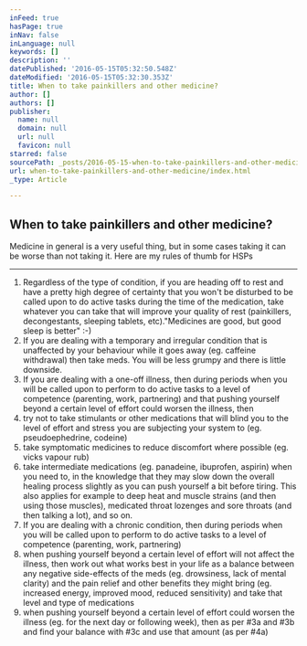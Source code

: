 ```yaml
---
inFeed: true
hasPage: true
inNav: false
inLanguage: null
keywords: []
description: ''
datePublished: '2016-05-15T05:32:50.548Z'
dateModified: '2016-05-15T05:32:30.353Z'
title: When to take painkillers and other medicine?
author: []
authors: []
publisher:
  name: null
  domain: null
  url: null
  favicon: null
starred: false
sourcePath: _posts/2016-05-15-when-to-take-painkillers-and-other-medicine.md
url: when-to-take-painkillers-and-other-medicine/index.html
_type: Article

---
```

## When to take painkillers and other medicine?

Medicine in general is a very useful thing, but in some cases taking it can be worse than not taking it. Here are my rules of thumb for HSPs

****

1. Regardless of the type of condition, if you are heading off to rest and have a pretty high degree of certainty that you won't be disturbed to be called upon to do active tasks during the time of the medication, take whatever you can take that will improve your quality of rest (painkillers, decongestants, sleeping tablets, etc)."Medicines are good, but good sleep is better" :-)
2. If you are dealing with a temporary and irregular condition that is unaffected by your behaviour while it goes away (eg. caffeine withdrawal) then take meds. You will be less grumpy and there is little downside.
3. If you are dealing with a one-off illness, then during periods when you will be called upon to perform to do active tasks to a level of competence (parenting, work, partnering) and that pushing yourself beyond a certain level of effort could worsen the illness, then
  1. try not to take stimulants or other medications that will blind you to the level of effort and stress you are subjecting your system to (eg. pseudoephedrine, codeine)
  2. take symptomatic medicines to reduce discomfort where possible (eg. vicks vapour rub)
  3. take intermediate medications (eg. panadeine, ibuprofen, aspirin) when you need to, in the knowledge that they may slow down the overall healing process slightly as you can push yourself a bit before tiring. This also applies for example to deep heat and muscle strains (and then using those muscles), medicated throat lozenges and sore throats (and then talking a lot), and so on.
4. If you are dealing with a chronic condition, then during periods when you will be called upon to perform to do active tasks to a level of competence (parenting, work, partnering)
  1. when pushing yourself beyond a certain level of effort will not affect the illness, then work out what works best in your life as a balance between any negative side-effects of the meds (eg. drowsiness, lack of mental clarity) and the pain relief and other benefits they might bring (eg. increased energy, improved mood, reduced sensitivity) and take that level and type of medications
  2. when pushing yourself beyond a certain level of effort could worsen the illness (eg. for the next day or following week), then as per \#3a and \#3b and find your balance with \#3c and use that amount (as per \#4a)